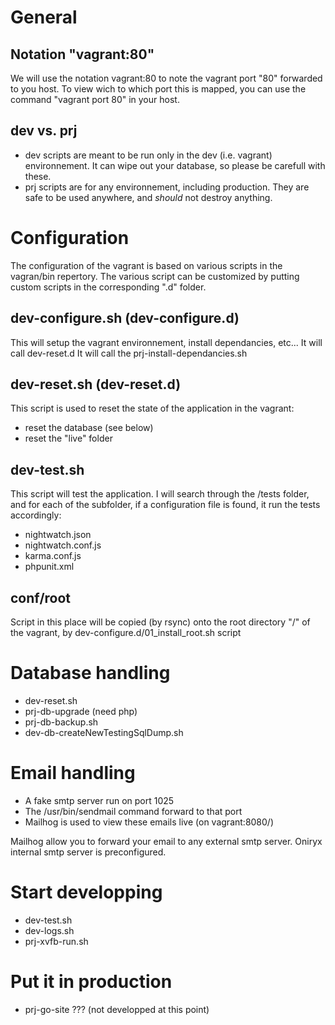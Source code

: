 # General

## Notation "vagrant:80"
We will use the notation vagrant:80 to note the vagrant port "80" forwarded to you host. To view
wich to which port this is mapped, you can use the command "vagrant port 80" in your host.

## dev vs. prj
- dev scripts are meant to be run only in the dev (i.e. vagrant) environnement. It can wipe out your database, so please be carefull with these.
- prj scripts are for any environnement, including production. They are safe to be used anywhere, and *should* not destroy anything.

# Configuration
The configuration of the vagrant is based on various scripts in the vagran/bin repertory. 
The various script can be customized by putting custom scripts in the corresponding ".d" folder.

## dev-configure.sh (dev-configure.d)
This will setup the vagrant environnement, install dependancies, etc...
It will call dev-reset.d
It will call the prj-install-dependancies.sh

## dev-reset.sh (dev-reset.d)
This script is used to reset the state of the application in the vagrant:
- reset the database (see below)
- reset the "live" folder

## dev-test.sh
This script will test the application. I will search through the /tests folder, and for each of the subfolder, if a configuration file is found, it run the tests accordingly:
- nightwatch.json
- nightwatch.conf.js
- karma.conf.js
- phpunit.xml

## conf/root
Script in this place will be copied (by rsync) onto the root directory "/" of the vagrant, by dev-configure.d/01_install_root.sh script

# Database handling
- dev-reset.sh
- prj-db-upgrade (need php)
- prj-db-backup.sh
- dev-db-createNewTestingSqlDump.sh

# Email handling
- A fake smtp server run on port 1025
- The /usr/bin/sendmail command forward to that port
- Mailhog is used to view these emails live (on vagrant:8080/)

Mailhog allow you to forward your email to any external smtp server. Oniryx internal smtp server is preconfigured.

# Start developping
- dev-test.sh
- dev-logs.sh
- prj-xvfb-run.sh

# Put it in production
- prj-go-site ??? (not developped at this point)
